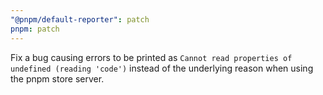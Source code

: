 ```yaml
---
"@pnpm/default-reporter": patch
pnpm: patch
---
```


Fix a bug causing errors to be printed as `Cannot read properties of undefined (reading 'code')` instead of the underlying reason when using the pnpm store server.
